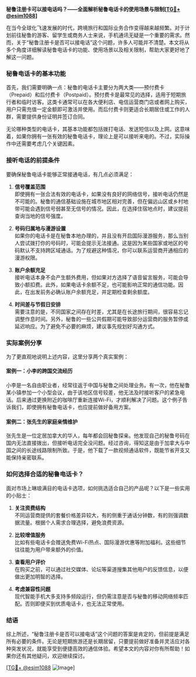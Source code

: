 **秘鲁注册卡可以接电话吗？——全面解析秘鲁电话卡的使用场景与限制[[TG💪+ @esim1088](https://t.me/s/esim1088)]**

在当今全球化飞速发展的时代，跨境旅行和国际业务合作变得越来越频繁。对于计划前往秘鲁的游客、留学生或商务人士来说，手机通讯无疑是一个重要的需求。然而，关于“秘鲁注册卡是否可以接电话”这个问题，许多人可能并不清楚。本文将从多个角度详细解读秘鲁电话卡的功能、使用场景以及相关限制，帮助大家更好地了解这一问题。

### 秘鲁电话卡的基本功能

首先，我们需要明确一点：秘鲁的电话卡主要分为两大类——预付费卡（Prepaid）和后付费卡（Postpaid）。预付费卡是最常见的选择，适用于短期旅行者和临时访客。这类卡通常可以在各大便利店、电信运营商门店或者网上购买，用户只需充值一定金额即可激活并使用。而后付费卡则更适合长期居住或工作的人群，需要提供身份证明并签订合同。

无论哪种类型的电话卡，其基本功能都包括拨打电话、发送短信以及上网。这意味着，如果你拥有一张有效的秘鲁电话卡，理论上是可以接听来电的。不过，实际操作中还需要考虑几个关键因素。

### 接听电话的前提条件

要确保秘鲁电话卡能够正常接通电话，有几点必须满足：

1. **信号覆盖范围**  
   即使拥有一张合法有效的电话卡，如果没有良好的网络信号，接听电话仍然是不可能的。秘鲁的通信基础设施在城市地区相对完善，但在偏远山区或乡村地带可能会遇到信号弱甚至无信号的情况。因此，在选择住宿地点时，建议提前查询当地的信号强度。

2. **号码归属地与漫游设置**  
   如果你的电话卡是在秘鲁本地办理的，并且没有开启国际漫游服务，那么当别人尝试拨打你的号码时，可能会提示无法接通。这是因为某些国家或地区的号码默认不支持跨区域通话。为了规避这种情况，你可以联系运营商开通相应的漫游权限。

3. **账户余额充足**  
   接听电话本身不会产生额外费用，但如果对方选择了语音留言服务，可能会导致小额扣费。此外，如果电话卡余额不足，也可能影响正常的通信功能。因此，在出发前务必确认账户余额充足，并定期检查剩余额度。

4. **时间差与节假日安排**  
   需要注意的是，不同国家之间存在时差，尤其是在长途旅行期间，很容易忘记调整作息时间。另外，秘鲁的一些公共假期可能导致部分运营商的服务暂停或延迟响应。为了避免不必要的麻烦，建议事先规划好沟通方式。

### 实际案例分享

为了更直观地说明上述内容，这里分享两个真实案例：

#### 案例一：小李的跨国交流经历
小李是一名自由职业者，经常往返于中国与秘鲁之间处理业务。有一次，他在秘鲁某小镇参加一个小型会议，由于该地区信号较差，他无法及时接听客户的紧急电话。后来通过更换附近的咖啡厅重新连接Wi-Fi，才顺利解决了问题。这个例子告诉我们，即使拥有秘鲁电话卡，也应提前做好备用方案。

#### 案例二：张先生的家庭亲情维护
张先生是一位定居加拿大的华人，每年都会回秘鲁探亲。他发现自己的秘鲁号码在国内无法直接拨出，但接听电话完全没问题。经过咨询，得知这是由于加拿大与中国之间的长途线路限制所致。于是，他下载了一款视频通话软件，既能节省开支又能保持亲密联系。

### 如何选择合适的秘鲁电话卡？

面对市场上琳琅满目的电话卡选项，如何挑选适合自己的产品呢？以下是一些实用的小贴士：

1. **关注资费结构**  
   不同运营商提供的套餐价格差异较大，有的侧重于通话分钟数，有的则强调数据流量。根据个人需求合理选择，避免浪费资源。

2. **比较增值服务**  
   比如有些电话卡会赠送免费Wi-Fi热点、国际漫游优惠等附加福利。这些细节往往能为用户带来额外的价值。

3. **查看用户评价**  
   在购买之前，可以通过社交媒体、论坛等渠道搜集其他用户的反馈信息，以便做出更加明智的选择。

4. **考虑兼容性问题**  
   现代智能手机大多支持多频段运行，但仍需注意是否与秘鲁的移动网络频率匹配。否则即便买到优质电话卡，也无法正常使用。

### 结语

综上所述，“秘鲁注册卡是否可以接电话”这个问题的答案是肯定的，但前提是满足所有必要的条件。无论是短期旅游还是长期居留，只要提前做好准备并灵活应对各种突发状况，就能享受到便捷高效的通信体验。希望本文的内容对你有所帮助！如果你还有其他疑问，欢迎继续探讨。

[[TG💪+ @esim1088](https://t.me/s/esim1088) ![Image](https://i.postimg.cc/4NQfJmqS/Snipaste-2025-05-13-00-14-12.png)]